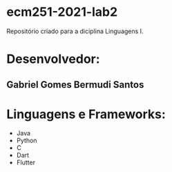 # ecm251-2021-lab2
Repositório criado para a diciplina Linguagens I.

# Desenvolvedor:
## Gabriel Gomes Bermudi Santos
# Linguagens e Frameworks:
- Java
- Python
- C
- Dart
- Flutter
